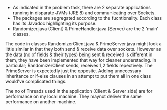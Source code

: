 * As indicated in the problem task, there are 2 separate applications running in disparate JVMs (JRE 8) and communicating over Sockets.
* The packages are segregated according to the fucntionality. Each class has its Javadoc highlighting its purpose.
* Randomizer.java (Client) & PrimeHandler.java (Server) are the 2 'main' classes.

The code in classes RandomizerClient.java & PrimeServer.java might look a little similar in that they both send & receive data over sockets.
However as the data (no of fields & their types) being sent & received is different in them, they have been implemented that way for cleaner understading.
In particular; RandomizerClient sends, receives 1,2 fields repectively. The PrimeServer is expectedly just the opposite.
Adding unnecessary inheritance or if-else clauses in an attempt to put them all in one class would've complicated things.


The no of Threads used in the application (Client & Server side) are for performance on my local machine. 
They maynot deliver the same performance on another machine.
